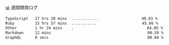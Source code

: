 <a href="https://github.com/kajirikajiri/kajirikajiri/commits/master">📊</a> 週間開発ログ
<!--START_SECTION:waka-->

```txt
TypeScript   17 hrs 20 mins  ............⠀⠀⠀⠀⠀⠀⠀⠀⠀⠀⠀⠀⠀   49.63 %
Ruby         15 hrs 57 mins  ...........⠀⠀⠀⠀⠀⠀⠀⠀⠀⠀⠀⠀⠀⠀   45.66 %
Other        1 hr 24 mins    .⠀⠀⠀⠀⠀⠀⠀⠀⠀⠀⠀⠀⠀⠀⠀⠀⠀⠀⠀⠀⠀⠀⠀⠀   04.05 %
Markdown     12 mins         ⠀⠀⠀⠀⠀⠀⠀⠀⠀⠀⠀⠀⠀⠀⠀⠀⠀⠀⠀⠀⠀⠀⠀⠀⠀   00.59 %
GraphQL      0 secs          ⠀⠀⠀⠀⠀⠀⠀⠀⠀⠀⠀⠀⠀⠀⠀⠀⠀⠀⠀⠀⠀⠀⠀⠀⠀   00.04 %
```

<!--END_SECTION:waka-->
